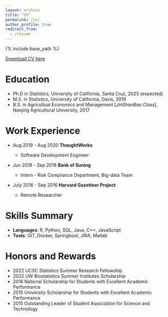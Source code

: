 ```yaml
---
layout: archive
title: "CV"
permalink: /cv/
author_profile: true
redirect_from:
  - /resume
---
```


{% include base_path %}

[Download CV here](http://academicpages.github.io/files/paper1.pdf)

Education
======
* Ph.D in Statistics, University of California, Santa Cruz, 2025 (expected)
* M.S. in Statistics, University of California, Davis,  2019
* B.S. in Agricultual Economics and Management [_JinShanBao Class_], Nanjing Agricultural University, 2017


Work Experience
======
* Aug 2019 - Aug 2020   **ThoughtWorks**
  * Software Development Engineer

* Jun 2018 - Sep 2018   **Bank of Suning**
  * Intern - Risk Compliance Department, Big-data Team

* July 2016 - Sep 2016   **Harvard Gazetteer Project**
  * Remote Researcher
  
Skills Summary
======
* **Languages**: R, Python, SQL, Java, C++, JavaScript
* **Tools**: GIT, Docker, Springboot, JIRA, Matlab

 
Honors and Rewards 
======
* 2022  UCSC Statistics Summer Research Fellowship
* 2022  UW Biostatistics Summer Institutes Scholarship
* 2016  National Scholarship for Students with Excellent Academic Performance
* 2015  University Scholarship for Students with Excellent Academic Performance
* 2015  Outstanding Leader of Student Association for Science and Technology

